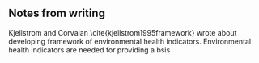 ## Notes from writing

Kjellstrom and Corvalan \cite{kjellstrom1995framework} wrote about developing framework of environmental health indicators. Environmental health indicators are needed for providing a bsis